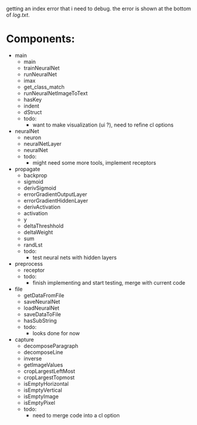 getting an index error that i need to debug. the error is shown at the bottom of *log.txt*.

Components:
============
* main
  * main
  * trainNeuralNet
  * runNeuralNet
  * imax
  * get_class_match
  * runNeuralNetImageToText
  * hasKey
  * indent
  * dStruct
  * todo:
     * want to make visualization (ui ?), need to refine cl options
* neuralNet
  * neuron
  * neuralNetLayer
  * neuralNet
  * todo:
     * might need some more tools, implement receptors
* propagate
  * backprop
  * sigmoid
  * derivSigmoid
  * errorGradientOutputLayer
  * errorGradientHiddenLayer
  * derivActivation
  * activation
  * y
  * deltaThreshhold
  * deltaWeight
  * sum
  * randLst
  * todo:
     * test neural nets with hidden layers
* preprocess
  * receptor
  * todo:
     * finish implementing and start testing, merge with current code
* file
  * getDataFromFile
  * saveNeuralNet
  * loadNeuralNet
  * saveDataToFile
  * hasSubString
  * todo:
     * looks done for now
* capture
  * decomposeParagraph
  * decomposeLine
  * inverse
  * getImageValues
  * cropLargestLeftMost
  * cropLargestTopmost
  * isEmptyHorizontal
  * isEmptyVertical
  * isEmptyImage
  * isEmptyPixel
  * todo:
     * need to merge code into a cl option


